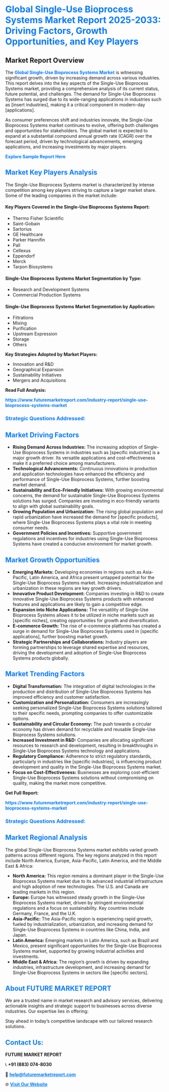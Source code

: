 <h1 style="color: #007BFF;">Global Single-Use Bioprocess Systems Market Report 2025-2033: Driving Factors, Growth Opportunities, and Key Players</h1>

<section id="overview">
<h2>Market Report Overview</h2>
<p>The <a href="https://www.futuremarketreport.com/industry-report/single-use-bioprocess-systems-market" style="color: #007BFF; text-decoration: none;"><strong>Global Single-Use Bioprocess Systems Market</strong></a> is witnessing significant growth, driven by increasing demand across various industries. This report delves into the key aspects of the Single-Use Bioprocess Systems market, providing a comprehensive analysis of its current status, future potential, and challenges. The demand for Single-Use Bioprocess Systems has surged due to its wide-ranging applications in industries such as [insert industries], making it a critical component in modern-day [applications].</p>
<p>As consumer preferences shift and industries innovate, the Single-Use Bioprocess Systems market continues to evolve, offering both challenges and opportunities for stakeholders. The global market is expected to expand at a substantial compound annual growth rate (CAGR) over the forecast period, driven by technological advancements, emerging applications, and increasing investments by major players.</p>
</section>

<section id="overview">
<p><a href="https://www.futuremarketreport.com/request-sample/reportId=77316" style="color: #007BFF; text-decoration: none;"><strong>Explore Sample Report Here</strong></a></p>
</section>

<section id="key-players">
<h2 style="color: #007BFF;">Market Key Players Analysis</h2>
<p>The Single-Use Bioprocess Systems market is characterized by intense competition among key players striving to capture a larger market share. Some of the leading companies in the market include:</p>
<h4>Key Players Covered in the Single-Use Bioprocess Systems Report:</h4>
<ul><li>Thermo Fisher Scientific</li><li>Saint-Gobain</li><li>Sartorius</li><li>GE Healthcare</li><li>Parker Hannifin</li><li>Pall</li><li>Cellexus</li><li>Eppendorf</li><li>Merck</li><li>Tarpon Biosystems</li></ul>
<h4>Single-Use Bioprocess Systems Market Segmentation by Type:</h4>
<ul><li>Research and Development Systems</li><li>Commercial Production Systems</li></ul>

<h4>Single-Use Bioprocess Systems Market Segmentation by Application:</h4>
<ul><li>Filtrations</li><li>Mixing</li><li>Purification</li><li>Upstream Expression</li><li>Storage</li><li>Others</li></ul>
<p><strong>Key Strategies Adopted by Market Players:</strong></p>
<ul>
<li>Innovation and R&D</li>
<li>Geographical Expansion</li>
<li>Sustainability Initiatives</li>
<li>Mergers and Acquisitions</li>
</ul>
</section>

<section>
<p><strong>Read Full Analysis: </strong></p><a href="https://www.futuremarketreport.com/industry-report/single-use-bioprocess-systems-market" style="color: #007BFF; text-decoration: none;"><strong>https://www.futuremarketreport.com/industry-report/single-use-bioprocess-systems-market</strong></a>
<h3 style="color: #007BFF;">Strategic Questions Addressed:</h3>
</section>

<section id="driving-factors">
<h2 style="color: #007BFF;">Market Driving Factors</h2>
<ul>
<li><strong>Rising Demand Across Industries:</strong> The increasing adoption of Single-Use Bioprocess Systems in industries such as [specific industries] is a major growth driver. Its versatile applications and cost-effectiveness make it a preferred choice among manufacturers.</li>
<li><strong>Technological Advancements:</strong> Continuous innovations in production and application technologies have enhanced the efficiency and performance of Single-Use Bioprocess Systems, further boosting market demand.</li>
<li><strong>Sustainability and Eco-Friendly Initiatives:</strong> With growing environmental concerns, the demand for sustainable Single-Use Bioprocess Systems solutions has surged. Companies are investing in eco-friendly variants to align with global sustainability goals.</li>
<li><strong>Growing Population and Urbanization:</strong> The rising global population and rapid urbanization have increased the demand for [specific products], where Single-Use Bioprocess Systems plays a vital role in meeting consumer needs.</li>
<li><strong>Government Policies and Incentives:</strong> Supportive government regulations and incentives for industries using Single-Use Bioprocess Systems have created a conducive environment for market growth.</li>
</ul>
</section>

<section id="growth-opportunities">
<h2 style="color: #007BFF;">Market Growth Opportunities</h2>
<ul>
<li><strong>Emerging Markets:</strong> Developing economies in regions such as Asia-Pacific, Latin America, and Africa present untapped potential for the Single-Use Bioprocess Systems market. Increasing industrialization and urbanization in these regions are key growth drivers.</li>
<li><strong>Innovative Product Development:</strong> Companies investing in R&D to create innovative Single-Use Bioprocess Systems products with enhanced features and applications are likely to gain a competitive edge.</li>
<li><strong>Expansion into Niche Applications:</strong> The versatility of Single-Use Bioprocess Systems allows it to be utilized in niche markets such as [specific niches], creating opportunities for growth and diversification.</li>
<li><strong>E-commerce Growth:</strong> The rise of e-commerce platforms has created a surge in demand for Single-Use Bioprocess Systems used in [specific applications], further boosting market growth.</li>
<li><strong>Strategic Partnerships and Collaborations:</strong> Industry players are forming partnerships to leverage shared expertise and resources, driving the development and adoption of Single-Use Bioprocess Systems products globally.</li>
</ul>
</section>

<section id="trending-factors">
<h2 style="color: #007BFF;">Market Trending Factors</h2>
<ul>
<li><strong>Digital Transformation:</strong> The integration of digital technologies in the production and distribution of Single-Use Bioprocess Systems has improved efficiency and customer satisfaction.</li>
<li><strong>Customization and Personalization:</strong> Consumers are increasingly seeking personalized Single-Use Bioprocess Systems solutions tailored to their specific needs, prompting companies to offer customizable options.</li>
<li><strong>Sustainability and Circular Economy:</strong> The push towards a circular economy has driven demand for recyclable and reusable Single-Use Bioprocess Systems solutions.</li>
<li><strong>Increased Investment in R&D:</strong> Companies are allocating significant resources to research and development, resulting in breakthroughs in Single-Use Bioprocess Systems technology and applications.</li>
<li><strong>Regulatory Compliance:</strong> Adherence to strict regulatory standards, particularly in industries like [specific industries], is influencing product development and quality in the Single-Use Bioprocess Systems market.</li>
<li><strong>Focus on Cost-Effectiveness:</strong> Businesses are exploring cost-efficient Single-Use Bioprocess Systems solutions without compromising on quality, making the market more competitive.</li>
</ul>
</section>

<section>
<p><strong>Get Full Report: </strong></p><a href="https://www.futuremarketreport.com/industry-report/single-use-bioprocess-systems-market" style="color: #007BFF; text-decoration: none;"><strong>https://www.futuremarketreport.com/industry-report/single-use-bioprocess-systems-market</strong></a>
<h3 style="color: #007BFF;">Strategic Questions Addressed:</h3>
</section>


<section id="regional-analysis">
<h2 style="color: #007BFF;">Market Regional Analysis</h2>
<p>The global Single-Use Bioprocess Systems market exhibits varied growth patterns across different regions. The key regions analyzed in this report include North America, Europe, Asia-Pacific, Latin America, and the Middle East & Africa:</p>
<ul>
<li><strong>North America:</strong> This region remains a dominant player in the Single-Use Bioprocess Systems market due to its advanced industrial infrastructure and high adoption of new technologies. The U.S. and Canada are leading markets in this region.</li>
<li><strong>Europe:</strong> Europe has witnessed steady growth in the Single-Use Bioprocess Systems market, driven by stringent environmental regulations and a focus on sustainability. Key countries include Germany, France, and the U.K.</li>
<li><strong>Asia-Pacific:</strong> The Asia-Pacific region is experiencing rapid growth, fueled by industrialization, urbanization, and increasing demand for Single-Use Bioprocess Systems in countries like China, India, and Japan.</li>
<li><strong>Latin America:</strong> Emerging markets in Latin America, such as Brazil and Mexico, present significant opportunities for the Single-Use Bioprocess Systems market, supported by growing industrial activities and investments.</li>
<li><strong>Middle East & Africa:</strong> The region’s growth is driven by expanding industries, infrastructure development, and increasing demand for Single-Use Bioprocess Systems in sectors like [specific sectors].</li>
</ul>
</section>

<footer>
<h2 style="color: #007BFF;">About FUTURE MARKET REPORT</h2>
<p>We are a trusted name in market research and advisory services, delivering actionable insights and strategic support to businesses across diverse industries. Our expertise lies in offering:</p>

<p>Stay ahead in today’s competitive landscape with our tailored research solutions.</p>

<h2 style="color: #007BFF;">Contact Us:</h2>
<p><strong>FUTURE MARKET REPORT</strong></p>
<p>📞 <strong>+91 (883) 074-8030</strong></p>
<p>📧 <strong><a href="mailto:help@futuremarketreport.com" style="color: #007BFF;">help@futuremarketreport.com</a></strong></p>
<p>🌐 <strong><a href="https://www.futuremarketreport.com/" style="color: #007BFF;">Visit Our Website</a></strong></p>
</footer>